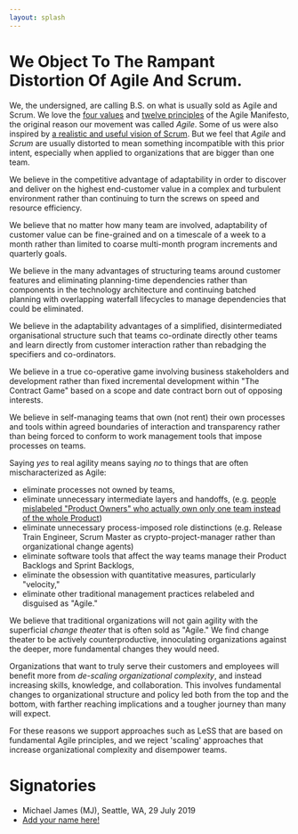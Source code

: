 ```yaml
---
layout: splash
---
```

# We Object To The Rampant Distortion Of Agile And Scrum.

We, the undersigned, are calling B.S. on what is usually sold as Agile
and Scrum. We love the [four values](https://agilemanifesto.org) and
[twelve principles](https://agilemanifesto.org/principles.html) of the
Agile Manifesto, the original reason our movement was called *Agile*.
Some of us were also inspired by
[a realistic and useful vision of Scrum](a-realistic-and-useful-vision-of-scrum/).
But we feel that _Agile_ and _Scrum_ are usually distorted to mean
something incompatible with this prior intent, especially when applied
to organizations that are bigger than one team.

We believe in the competitive advantage of adaptability in order to
  discover and deliver on the highest end-customer value in a complex
  and turbulent environment rather than continuing to turn the screws
  on speed and resource efficiency. 

We believe that no matter how many team are involved, adaptability of
 customer value can be fine-grained and on a timescale of a week to a
 month rather than limited to coarse multi-month program increments
 and quarterly goals.
 
We believe in the many advantages of structuring teams around
  customer features and eliminating planning-time dependencies rather
  than components in the technology architecture and continuing
  batched planning with overlapping waterfall lifecycles to manage
  dependencies that could be eliminated.
  
We believe in the adaptability advantages of a simplified,
  disintermediated organisational structure such that teams
  co-ordinate directly other teams and learn directly from customer
  interaction rather than rebadging the specifiers and co-ordinators.
  
We believe in a true co-operative game involving business
  stakeholders and development rather than fixed incremental
  development within "The Contract Game" based on a scope and date
  contract born out of opposing interests.
  
We believe in self-managing teams that own (not rent) their own
  processes and tools within agreed boundaries of interaction and
  transparency rather than being forced to conform to work management
  tools that impose processes on teams.

Saying *yes* to real agility means saying *no* to things that are
often mischaracterized as Agile: 
* eliminate processes not owned by teams,
* eliminate unnecessary intermediate layers and handoffs, (e.g. [people
  mislabeled "Product Owners" who actually own only one team instead of the
  whole Product](https://seattlescrum.com/downloads/Why-Scrum-Isnt-Making-Your-Organization-Very-Agile-Product-Owner-Misconceptions.pdf)) 
* eliminate unnecessary process-imposed role distinctions (e.g. Release
  Train Engineer, Scrum Master as crypto-project-manager rather than
  organizational change agents) 
* eliminate software tools that affect the way teams manage their
Product Backlogs and Sprint Backlogs,
* eliminate the obsession with quantitative measures, particularly
  "velocity,"
* eliminate other traditional management practices relabeled and
  disguised as "Agile."

We believe that traditional organizations will not gain agility with
the superficial _change theater_ that is often sold as "Agile."  We
find change theater to be actively counterproductive, innoculating
organizations against the deeper, more fundamental changes they would
need.

Organizations that want to truly serve their customers and employees
will benefit more from _de-scaling organizational complexity_, and
instead increasing skills, knowledge, and collaboration.  This
involves fundamental changes to organizational structure and policy
led both from the top and the bottom, with farther reaching
implications and a tougher journey than many will expect.

For these reasons we support approaches such as LeSS that are based on
fundamental Agile principles, and we reject 'scaling' approaches that
increase organizational complexity and disempower teams.

# Signatories
* Michael James (MJ), Seattle, WA, 29 July 2019
* [Add your name here!](/how/)

